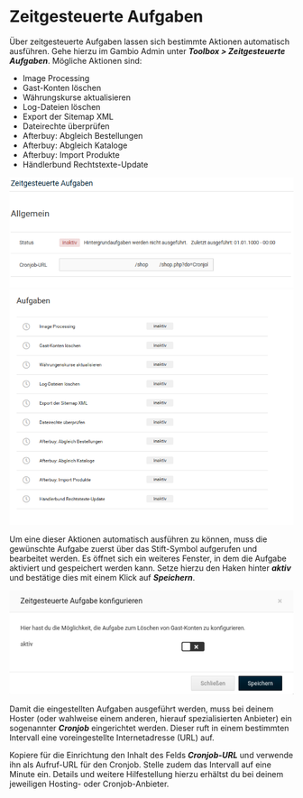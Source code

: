 # Zeitgesteuerte Aufgaben

Über zeitgesteuerte Aufgaben lassen sich bestimmte Aktionen automatisch ausführen. Gehe hierzu im Gambio Admin unter _**Toolbox \> Zeitgesteuerte Aufgaben**_. Mögliche Aktionen sind:

-   Image Processing
-   Gast-Konten löschen
-   Währungskurse aktualisieren
-   Log-Dateien löschen
-   Export der Sitemap XML
-   Dateirechte überprüfen
-   Afterbuy: Abgleich Bestellungen
-   Afterbuy: Abgleich Kataloge
-   Afterbuy: Import Produkte
-   Händlerbund Rechtstexte-Update

![](../../Bilder/Toolbox_ZeitgesteuerteAufgaben_ToolboxZeitgesteuerteAufgabenAllgemein.png "_**Toolbox > Zeitgesteuerte Aufgaben**_")
![](../../Bilder/Toolbox_ZeitgesteuerteAufgaben_ToolboxZeitgesteuerteAufgabenAufgaben.png "_**Toolbox > Zeitgesteuerte Aufgaben**_")

Um eine dieser Aktionen automatisch ausführen zu können, muss die gewünschte Aufgabe zuerst über das Stift-Symbol aufgerufen und bearbeitet werden. Es öffnet sich ein weiteres Fenster, in dem die Aufgabe aktiviert und gespeichert werden kann. Setze hierzu den Haken hinter _**aktiv**_ und bestätige dies mit einem Klick auf _**Speichern**_.

![](../../Bilder/Toolbox_ZeitgesteuerteAufgaben_AktivierenEinerZeitgesteuertenAufgabe.png "Aktivieren einer zeitgesteuerten Aufgabe")

Damit die eingestellten Aufgaben ausgeführt werden, muss bei deinem Hoster \(oder wahlweise einem anderen, hierauf spezialisierten Anbieter\) ein sogenannter _**Cronjob**_ eingerichtet werden. Dieser ruft in einem bestimmten Intervall eine voreingestellte Internetadresse \(URL\) auf.

Kopiere für die Einrichtung den Inhalt des Felds _**Cronjob-URL**_ und verwende ihn als Aufruf-URL für den Cronjob. Stelle zudem das Intervall auf eine Minute ein. Details und weitere Hilfestellung hierzu erhältst du bei deinem jeweiligen Hosting- oder Cronjob-Anbieter.

